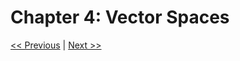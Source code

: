 # Chapter 4: Vector Spaces

[<< Previous](../Chapter_03/readme.md)
|
[Next >>](../Chapter_05/readme.md)

